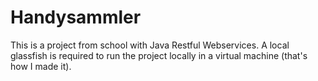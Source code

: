 # Handysammler

This is a project from school with Java Restful Webservices. 
A local glassfish is required to run the project locally in a virtual machine (that's how I made it).
